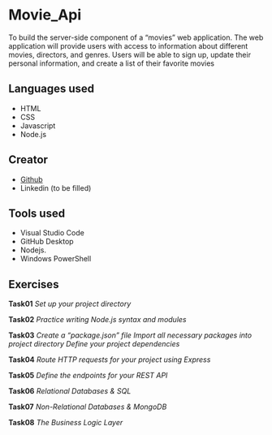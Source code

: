  # Movie_Api
To build the server-side component of a “movies” web application. The web
application will provide users with access to information about different
movies, directors, and genres. Users will be able to sign up, update their
personal information, and create a list of their favorite movies 
 
## Languages used
- HTML
- CSS
- Javascript
- Node.js

## Creator
- [Github](https://github.com/cicciotazza)
- Linkedin (to be filled)

## Tools used
- Visual Studio Code
- GitHub Desktop
- Nodejs.
- Windows PowerShell 


## Exercises
**Task01**
*Set up your project directory*

**Task02**
*Practice writing Node.js syntax and modules*

**Task03**
*Create a “package.json” file*
*Import all necessary packages into project directory*
*Define your project dependencies*

**Task04**
*Route HTTP requests for your project using Express*

**Task05**
*Define the endpoints for your REST API*

**Task06**
*Relational Databases & SQL*

**Task07**
*Non-Relational Databases & MongoDB*

**Task08**
*The Business Logic Layer*

